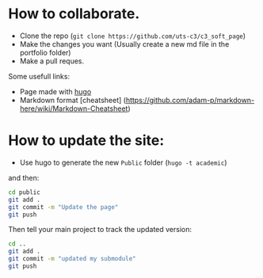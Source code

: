# How to collaborate.

- Clone the repo (`git clone https://github.com/uts-c3/c3_soft_page`)
- Make the changes you want (Usually create a new md file in the portfolio folder)
- Make a pull reques.

Some usefull links:

- Page made with [hugo](https://gohugo.io/)
- Markdown format [cheatsheet] (https://github.com/adam-p/markdown-here/wiki/Markdown-Cheatsheet)


# How to update the site:


- Use hugo to generate the new `Public` folder (`hugo -t academic`)

and then:

```bash
cd public
git add .
git commit -m "Update the page"
git push
```

Then tell your main project to track the updated version:

```bash
cd ..
git add .
git commit -m "updated my submodule"
git push
```
